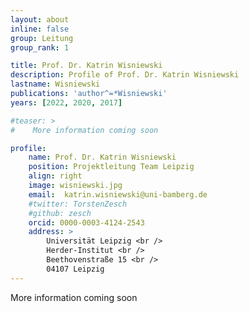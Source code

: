 ```yaml
---
layout: about
inline: false
group: Leitung
group_rank: 1

title: Prof. Dr. Katrin Wisniewski
description: Profile of Prof. Dr. Katrin Wisniewski
lastname: Wisniewski
publications: 'author^=*Wisniewski'
years: [2022, 2020, 2017]

#teaser: >
#    More information coming soon

profile:
    name: Prof. Dr. Katrin Wisniewski
    position: Projektleitung Team Leipzig
    align: right
    image: wisniewski.jpg
    email:  katrin.wisniewski@uni-bamberg.de
    #twitter: TorstenZesch
    #github: zesch
    orcid: 0000-0003-4124-2543
    address: >
        Universität Leipzig <br />
        Herder-Institut <br />
        Beethovenstraße 15 <br />
        04107 Leipzig
---
```


More information coming soon

